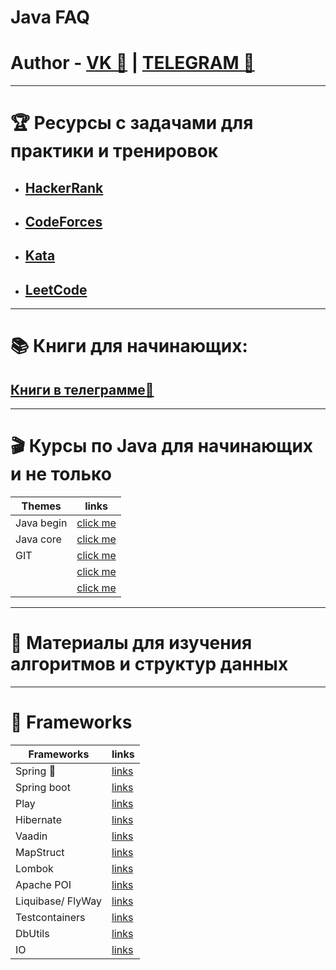 # Java FAQ
# Author - [VK 🍉](https://vk.com/id663081948) | [TELEGRAM 🍇](https://t.me/RyizJVAml) 
____________________________________________________________________________________________________
# 🏆 Ресурсы с задачами для практики и тренировок
 - ## [HackerRank](https://www.hackerrank.com/domains/cpp)
 - ## [CodeForces](https://codeforces.com/)
 - ## [Kata](https://www.codewars.com/kata/search/cpp?q=&&beta)
 - ## [LeetCode](https://leetcode.com/)
____________________________________________________________________________________________________
# 📚 Книги для начинающих:
##      [Книги в телеграмме🦩](https://t.me/joinchat/OzGup8um2Tk0Mjhi)
____________________________________________________________________________________________________
# 🎬 Курсы по Java для начинающих и не только
 | Themes | links |
 |----|----|
 | Java begin | [click me](https://youtube.com/playlist?list=PLAma_mKffTOSUkXp26rgdnC0PicnmnDak) |
 | Java core | [click me](https://youtube.com/playlist?list=PL786bPIlqEjRDXpAKYbzpdTaOYsWyjtCX) |
 | GIT | [click me](https://youtube.com/playlist?list=PLDyvV36pndZFHXjXuwA_NywNrVQO0aQqb) |
 |  | [click me]() |
 |  | [click me]() |
____________________________________________________________________________________________________
# 💭 Материалы для изучения алгоритмов и структур данных
____________________________________________________________________________________________________
 # 🔱 Frameworks
 | Frameworks | links | 
 |----|----|
 | Spring 🍃 | [links](https://spring.io/) |
 | Spring boot | [links]() |
 | Play | [links]() |
 | Hibernate | [links]() |
 | Vaadin | [links]() |
 | MapStruct | [links]() |
 | Lombok | [links]() |
 | Apache POI | [links]() |
 | Liquibase/ FlyWay | [links]() |
 | Testcontainers | [links]() |
 | DbUtils | [links]() |
 | IO | [links]() |